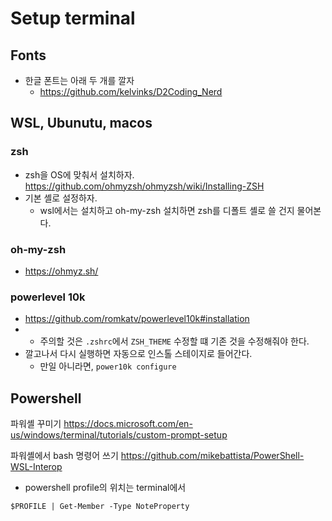 # Setup terminal 

## Fonts 

- 한글 폰트는 아래 두 개를 깔자 
    + https://github.com/kelvinks/D2Coding_Nerd   

## WSL, Ubunutu, macos 

### zsh 

- zsh을 OS에 맞춰서 설치하자. https://github.com/ohmyzsh/ohmyzsh/wiki/Installing-ZSH
- 기본 셸로 설정하자. 
    + wsl에서는 설치하고 oh-my-zsh 설치하면 zsh를 디폴트 셸로 쓸 건지 물어본다. 
    
### oh-my-zsh 

- https://ohmyz.sh/

### powerlevel 10k 

- https://github.com/romkatv/powerlevel10k#installation
-   + 주의할 것은 `.zshrc`에서 `ZSH_THEME` 수정할 떄 기존 것을 수정해줘야 한다. 
- 깔고나서 다시 실행하면 자동으로 인스톨 스테이지로 들어간다. 
    + 만일 아니라면, `power10k configure`

## Powershell 

파워셸 꾸미기 
https://docs.microsoft.com/en-us/windows/terminal/tutorials/custom-prompt-setup

파워셸에서 bash 명령어 쓰기 
https://github.com/mikebattista/PowerShell-WSL-Interop

- powershell profile의 위치는 terminal에서 
```
$PROFILE | Get-Member -Type NoteProperty
```
